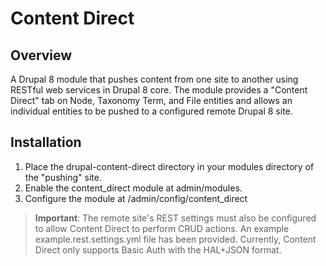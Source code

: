 Content Direct
============
Overview
------------
A Drupal 8 module that pushes content from one site to another using RESTful 
web services in Drupal 8 core. The module provides a "Content Direct" tab on Node, Taxonomy Term, and File entities and allows an individual entities to be pushed to a configured remote Drupal 8 site.

Installation
-----------
1. Place the drupal-content-direct directory in your modules directory of the "pushing" site.
2. Enable the content_direct module at admin/modules.
3. Configure the module at /admin/config/content_direct

> **Important**: The remote site's REST settings must also be configured to allow Content Direct to perform CRUD actions. An example example.rest.settings.yml file has been provided. Currently, Content Direct only supports Basic Auth with the HAL+JSON format.


